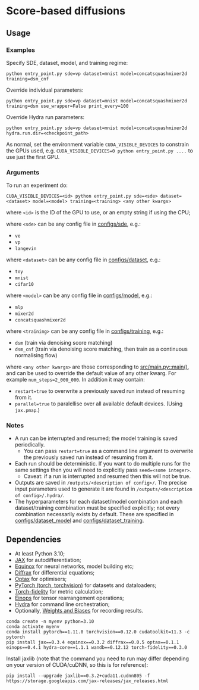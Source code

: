 # Score-based diffusions

## Usage

### Examples

Specify SDE, dataset, model, and training regime:
```
python entry_point.py sde=vp dataset=mnist model=concatsquashmixer2d training=dsm_cnf
```

Override individual parameters:
```
python entry_point.py sde=vp dataset=mnist model=concatsquashmixer2d training=dsm use_wrapper=False print_every=100
```

Override Hydra run parameters:
```
python entry_point.py sde=vp dataset=mnist model=concatsquashmixer2d hydra.run.dir=<checkpoint_path>
```

As normal, set the environment variable `CUDA_VISIBLE_DEVICES` to constrain the GPUs used, e.g. `CUDA_VISIBLE_DEVICES=0 python entry_point.py ....` to use just the first GPU.

### Arguments

To run an experiment do:
```
CUDA_VISIBLE_DEVICES=<id> python entry_point.py sde=<sde> dataset=<dataset> model=<model> training=<training> <any other kwargs>
```
where `<id>` is the ID of the GPU to use, or an empty string if using the CPU;

where `<sde>` can be any config file in [configs/sde](./configs/sde), e.g.:
- `ve`
- `vp`
- `langevin`

where `<dataset>` can be any config file in [configs/dataset](./configs/dataset), e.g.:
- `toy`
- `mnist`
- `cifar10`

where `<model>` can be any config file in [configs/model](./configs/model), e.g.:
- `mlp`
- `mixer2d`
- `concatsquashmixer2d`

where `<training>` can be any config file in [configs/training](./configs/training), e.g.:
- `dsm`  (train via denoising score matching)
- `dsm_cnf`  (train via denoising score matching, then train as a continuous normalising flow)

where `<any other kwargs>` are those corresponding to [src/main.py::main()](./src/main.py), and can be used to override the default value of any other kwarg. For example `num_steps=2_000_000`. In addition it may contain:
- `restart=true` to overwrite a previously saved run instead of resuming from it.
- `parallel=true` to paralellise over all available default devices. (Using `jax.pmap`.)

### Notes

- A run can be interrupted and resumed; the model training is saved periodically.
  - You can pass `restart=true` as a command line argument to overwrite the previously saved run instead of resuming from it.
- Each run should be deterministic. If you want to do multiple runs for the same settings then you will need to explicitly pass `seed=<some integer>`.
  - Caveat: if a run is interrupted and resumed then this will not be true.
- Outputs are saved in `/outputs/<description of config>/`. The precise input parameters used to generate it are found in `/outputs/<description of config>/.hydra/`.
- The hyperparameters for each dataset/model combination and each dataset/training combination must be specified explicitly; not every combination necessarily exists by default. These are specified in [configs/dataset_model](./configs/dataset_model) and [configs/dataset_training](./configs/dataset_training).

## Dependencies

- At least Python 3.10;
- [JAX](https://github.com/google/jax) for autodifferentiation;
- [Equinox](https://github.com/patrick-kidger/equinox) for neural networks, model building etc;
- [Diffrax](https://github.com/patrick-kidger/diffrax) for differential equations;
- [Optax](https://github.com/deepmind/optax) for optimisers;
- [PyTorch (torch, torchvision)](https://github.com/pytorch/pytorch/) for datasets and dataloaders;
- [Torch-fidelity](https://github.com/toshas/torch-fidelity) for metric calculation;
- [Einops](https://github.com/arogozhnikov/einops/) for tensor rearrangement operations;
- [Hydra](https://github.com/facebookresearch/hydra/) for command line orchestration;
- Optionally, [Weights and Biases](https://github.com/wandb/client) for recording results.

```
conda create -n myenv python=3.10
conda activate myenv
conda install pytorch==1.11.0 torchvision==0.12.0 cudatoolkit=11.3 -c pytorch
pip install jax==0.3.4 equinox==0.3.2 diffrax==0.0.5 optax==0.1.1 einops==0.4.1 hydra-core==1.1.1 wandb==0.12.12 torch-fidelity==0.3.0
```

Install jaxlib (note that the command you need to run may differ depending on your version of CUDA/cuDNN, so this is for reference):
```
pip install --upgrade jaxlib==0.3.2+cuda11.cudnn805 -f https://storage.googleapis.com/jax-releases/jax_releases.html
```

